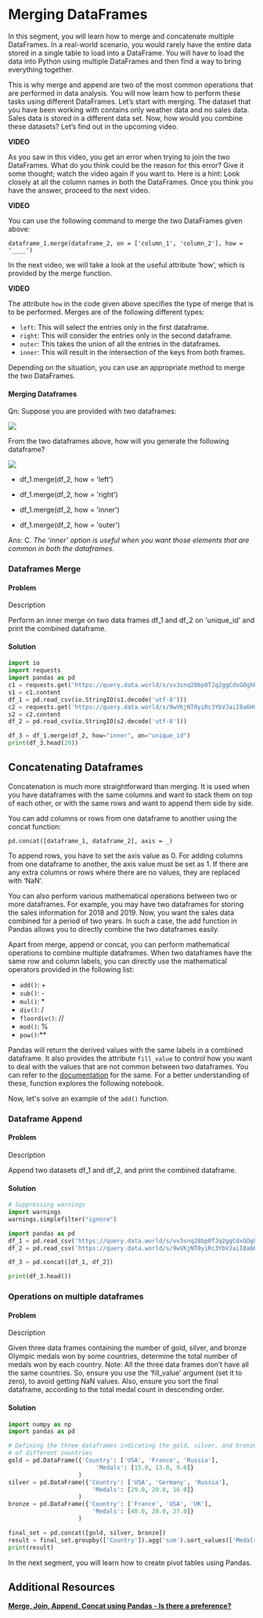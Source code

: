 # Merging DataFrames

In this segment, you will learn how to merge and concatenate multiple DataFrames. In a real-world scenario, you would rarely have the entire data stored in a single table to load into a DataFrame. You will have to load the data into Python using multiple DataFrames and then find a way to bring everything together.

This is why merge and append are two of the most common operations that are performed in data analysis. You will now learn how to perform these tasks using different DataFrames. Let’s start with merging. The dataset that you have been working with contains only weather data and no sales data. Sales data is stored in a different data set. Now, how would you combine these datasets? Let’s find out in the upcoming video.

**VIDEO**

As you saw in this video, you get an error when trying to join the two DataFrames. What do you think could be the reason for this error? Give it some thought; watch the video again if you want to. Here is a hint: Look closely at all the column names in both the DataFrames. Once you think you have the answer, proceed to the next video.

**VIDEO**

You can use the following command to merge the two DataFrames given above:

`dataframe_1.merge(dataframe_2, on = ['column_1', 'column_2'], how = '____')`

In the next video, we will take a look at the useful attribute ‘how’, which is provided by the merge function.

**VIDEO**

The attribute `how` in the code given above specifies the type of merge that is to be performed. Merges are of the following different types:

- `left`: This will select the entries only in the first dataframe.
- `right`: This will consider the entries only in the second dataframe.
- `outer`: This takes the union of all the entries in the dataframes.
- `inner`: This will result in the intersection of the keys from both frames.

Depending on the situation, you can use an appropriate method to merge the two DataFrames.

#### Merging Dataframes

Qn: Suppose you are provided with two dataframes:

![](https://i.ibb.co/rxZ4f0D/State-Capital-Population.png)

From the two dataframes above, how will you generate the following dataframe?

![](https://i.ibb.co/LNH3pr7/State-Capital-Population-Combined.png)

- df_1.merge(df_2, how = 'left')

- df_1.merge(df_2, how = 'right')

- df_1.merge(df_2, how = 'inner')

- df_1.merge(df_2, how = 'outer')

Ans: C. *The ‘inner’ option is useful when you want those elements that are common in both the dataframes.*

### Dataframes Merge

#### Problem

Description

Perform an inner merge on two data frames df_1 and df_2 on  'unique_id' and print the combined dataframe.

#### Solution

```python
import io
import requests
import pandas as pd
c1 = requests.get('https://query.data.world/s/vv3snq28bp0TJq2ggCdxGOghEQKPZo', verify=False)
s1 = c1.content
df_1 = pd.read_csv(io.StringIO(s1.decode('utf-8')))
c2 = requests.get('https://query.data.world/s/9wVKjNT0yiRc3YbVJaiI8a6HGl2d74', verify=False)
s2 = c2.content
df_2 = pd.read_csv(io.StringIO(s2.decode('utf-8')))

df_3 = df_1.merge(df_2, how="inner", on="unique_id")
print(df_3.head(20))
```

## Concatenating Dataframes

Concatenation is much more straightforward than merging. It is used when you have dataframes with the same columns and want to stack them on top of each other, or with the same rows and want to append them side by side.

You can add columns or rows from one dataframe to another using the concat function:

`pd.concat([dataframe_1, dataframe_2], axis = _)`

To append rows, you have to set the axis value as 0. For adding columns from one dataframe to another, the axis value must be set as 1. If there are any extra columns or rows where there are no values, they are replaced with ‘NaN’.

You can also perform various mathematical operations between two or more dataframes. For example, you may have two dataframes for storing the sales information for 2018 and 2019. Now, you want the sales data combined for a period of two years. In such a case, the add function in Pandas allows you to directly combine the two dataframes easily.

Apart from merge, append or concat, you can perform mathematical operations to combine multiple dataframes. When two dataframes have the same row and column labels, you can directly use the mathematical operators provided in the following list:

- `add()`: +
- `sub()`: -
- `mul()`: *
- `div()`: /
- `floordiv()`: //
- `mod()`: %
- `pow()`:**

Pandas will return the derived values with the same labels in a combined dataframe. It also provides the attribute `fill_value` to control how you want to deal with the values that are not common between two dataframes. You can refer to the [documentation](https://pandas.pydata.org/pandas-docs/stable/reference/api/pandas.DataFrame.add.html) for the same. For a better understanding of these, function explores the following notebook.

Now, let's solve an example of the `add()` function.

### Dataframe Append

#### Problem

Description

Append two datasets df_1 and df_2, and print the combined dataframe.

#### Solution

```python
# Suppressing warnings
import warnings
warnings.simplefilter("ignore")

import pandas as pd
df_1 = pd.read_csv('https://query.data.world/s/vv3snq28bp0TJq2ggCdxGOghEQKPZo')
df_2 = pd.read_csv('https://query.data.world/s/9wVKjNT0yiRc3YbVJaiI8a6HGl2d74')

df_3 = pd.concat([df_1, df_2])

print(df_3.head())
```

### Operations on multiple dataframes

#### Problem

Description

Given three data frames containing the number of gold, silver, and bronze Olympic medals won by some countries, determine the total number of medals won by each country.
Note: All the three data frames don’t have all the same countries. So, ensure you use the ‘fill_value’ argument (set it to zero), to avoid getting NaN values. Also, ensure you sort the final dataframe, according to the total medal count in descending order.

#### Solution

```python
import numpy as np 
import pandas as pd

# Defining the three dataframes indicating the gold, silver, and bronze medal counts
# of different countries
gold = pd.DataFrame({'Country': ['USA', 'France', 'Russia'],
                         'Medals': [15.0, 13.0, 9.0]}
                    )
silver = pd.DataFrame({'Country': ['USA', 'Germany', 'Russia'],
                        'Medals': [29.0, 20.0, 16.0]}
                    )
bronze = pd.DataFrame({'Country': ['France', 'USA', 'UK'],
                        'Medals': [40.0, 28.0, 27.0]}
                    )

final_set = pd.concat([gold, silver, bronze])
result = final_set.groupby(['Country']).agg('sum').sort_values(['Medals'], ascending=False)
print(result)
```

In the next segment, you will learn how to create pivot tables using Pandas.

## Additional Resources

**[Merge, Join, Append, Concat using Pandas - Is there a preference?](https://www.youtube.com/watch?v=g7n1MZyYjOM)**
